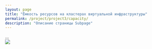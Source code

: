 ```yaml
---
layout: page
title: "Ёмкость ресурсов на кластерах виртуальной инфраструктуры"
permalink: /project/project3/capacity/
description: "Описание страницы Subpage"
---
```


<body class="theme-base-08">
  ...
</body>

<div class="enlarged-image-wrapper">
  <div class="responsive-image-container" style="--aspect-ratio: 1000/200;">
    <img src="{{ '/public/dasboard.jpg' | absolute_url }}">
  </div>
</div>